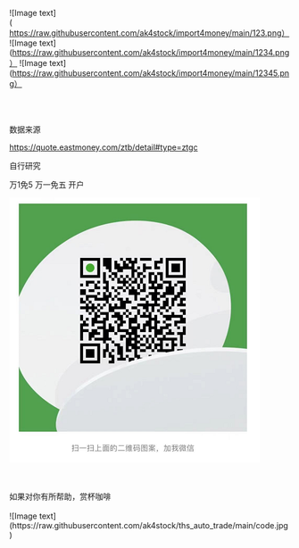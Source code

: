 
![Image text](https://raw.githubusercontent.com/ak4stock/import4money/main/123.png）
![Image text](https://raw.githubusercontent.com/ak4stock/import4money/main/1234.png）
![Image text](https://raw.githubusercontent.com/ak4stock/import4money/main/12345.png）

<br />
<br />

数据来源

https://quote.eastmoney.com/ztb/detail#type=ztgc

自行研究


万1免5 万一免五 开户

![Image text](https://raw.githubusercontent.com/ak4stock/ths_tdx_stock_xueqiu_guoren/main/contact.png)     


<br />
<br />
如果对你有所帮助，赏杯咖啡
<br />
<br />
![Image text](https://raw.githubusercontent.com/ak4stock/ths_auto_trade/main/code.jpg)

